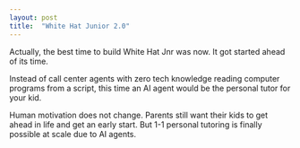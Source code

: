 ```yaml
---
layout: post
title:  "White Hat Junior 2.0"
---
```


Actually, the best time to build White Hat Jnr was now. It got started ahead of its time.

Instead of call center agents with zero tech knowledge reading computer programs from a script, this time an AI agent would be the personal tutor for your kid.

Human motivation does not change. Parents still want their kids to get ahead in life and get an early start. But 1-1 personal tutoring is finally possible at scale due to AI agents.
